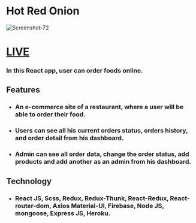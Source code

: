 # **Hot Red Onion**

<img src="https://i.ibb.co/RvPkc8r/red-onion.jpg" alt="Screenshot-72" border="0">

# [LIVE](https://hot-red-onion-app.netlify.app)

### In this React app, user can order foods online.

## **Features**

- ### An e-commerce site of a restaurant, where a user will be able to order their food.
- ### Users can see all his current orders status, orders history, and order detail from his dashboard.
- ### Admin can see all order data, change the order status, add products and add another as an admin from his dashboard.

## **Technology**

- ### React JS, Scss, Redux, Redux-Thunk, React-Redux, React-router-dom, Axios Material-UI, Firebase, Node JS, mongoose, Express JS, Heroku.


